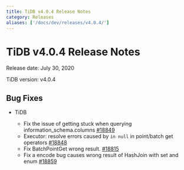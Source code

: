 ```yaml
---
title: TiDB v4.0.4 Release Notes
category: Releases
aliases: ['/docs/dev/releases/v4.0.4/']
---
```


# TiDB v4.0.4 Release Notes

Release date: July 30, 2020

TiDB version: v4.0.4

## Bug Fixes

+ TiDB

    - Fix the issue of getting stuck when querying information_schema.columns [#18849](https://github.com/pingcap/tidb/pull/18849)
    - Executor: resolve errors caused by `in null` in point/batch get operators [#18848](https://github.com/pingcap/tidb/pull/18848)
    - Fix BatchPointGet wrong result. [#18815](https://github.com/pingcap/tidb/pull/18815)
    - Fix a encode bug causes wrong result of HashJoin with set and enum [#18859](https://github.com/pingcap/tidb/pull/18859)
